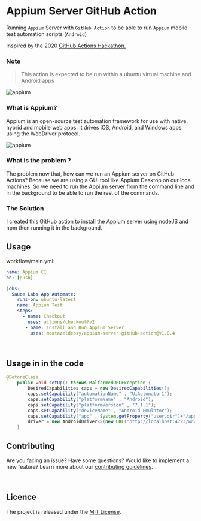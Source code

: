 # Appium Server GitHub Action

Running `Appium` Server with `GitHub Action` to be able to run `Appium` mobile test automation scripts (`Android`)

Inspired by the 2020 [GitHub Actions Hackathon.](https://githubhackathon.com/)

### Note
> This action is expected to be run within a ubuntu virtual machine and Android apps

<img src="img/0.png" alt="appium" align="middle" />


### What is Appium?
Appium is an open-source test automation framework for use with native, hybrid and mobile web apps. 
It drives iOS, Android, and Windows apps using the WebDriver protocol.


<img src="img/1.png" alt="appium" align="middle" />

### What is the problem ?
The problem now that, how can we run an Appium server on GitHub Actions?
Because we are using a GUI tool like Appium Desktop on our local machines, So we need to run the Appium server from the command line and in the background to be able to run the rest of the commands.

### The Solution

I created  this GitHub action to install the Appium server using nodeJS and npm then running it in the background.

## Usage

workflow/main.yml:

```yaml
name: Appium CI
on: [push]

jobs:
  Sauce Labs App Automate:
    runs-on: ubuntu-latest
    name: Appium Test
    steps:
      - name: Checkout
        uses: actions/checkout@v2
       - name: Install and Run Appium Server
         uses: moatazeldebsy/appium-server-gitHub-action@V1.0.4
```

<br>

## Usage in in the code

```java
@BeforeClass
    public void setUp() throws MalformedURLException {
        DesiredCapabilities caps = new DesiredCapabilities();
        caps.setCapability("automationName" , "UiAutomator1");
        caps.setCapability("platformName" , "Android");
        caps.setCapability("platformVersion" , "7.1.1");
        caps.setCapability("deviceName" , "Android Emulator");
        caps.setCapability("app" , System.getProperty("user.dir")+"/apps/selendroid-test-app-0.17.0.apk");
        driver = new AndroidDriver<>(new URL("http://localhost:4723/wd/hub"), caps);
    }
```
## Contributing

Are you facing an issue? Have some questions? Would like to implement a new feature? Learn more about our [contributing guidelines](CONTRIBUTING.md).

<br>

## Licence

The project is released under the [MIT License](LICENSE).
